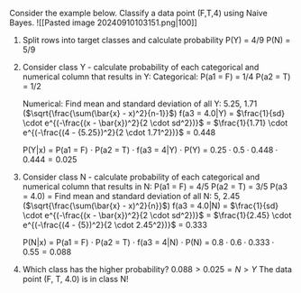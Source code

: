 Consider the example below. Classify a data point (F,T,4) using Naive Bayes.
![[Pasted image 20240910103151.png|100]]
1. Split rows into target classes and calculate probability
P(Y) = 4/9
P(N) = 5/9
2. Consider class Y - calculate probability of each categorical and numerical column that results in Y:
	Categorical:
	P(a1 = F) = 1/4
	P(a2 = T) = 1/2

	Numerical:
	Find mean and standard deviation of all Y: 5.25, 1.71 ($\sqrt{\frac{\sum(\bar{x} - x)^2}{n-1}}$)
	f(a3 = 4.0|Y) = $\frac{1}{sd} \cdot e^{(-\frac{(x - \bar{x})^2}{2 \cdot sd^2})}$
				= $\frac{1}{1.71} \cdot e^{(-\frac{(4 - {5.25})^2}{2 \cdot 1.71^2})}$ = 0.448
				
	P(Y|x) = P(a1 = F) $\cdot$ P(a2 = T) $\cdot$ f(a3 = 4|Y) $\cdot$ P(Y) = $0.25 \cdot 0.5 \cdot 0.448 \cdot 0.444 = 0.025$

3. Consider class N - calculate probability of each categorical and numerical column that results in N:
	P(a1 = F) = 4/5
	P(a2 = T) = 3/5
	P(a3 = 4.0) = Find mean and standard deviation of all N: 5, 2.45 ($\sqrt{\frac{\sum(\bar{x} - x)^2}{n}}$)
		f(a3 = 4.0|N) = $\frac{1}{sd} \cdot e^{(-\frac{(x - \bar{x})^2}{2 \cdot sd^2})}$
					= $\frac{1}{2.45} \cdot e^{(-\frac{(4 - {5})^2}{2 \cdot 2.45^2})}$ = 0.333
	
	P(N|x) = P(a1 = F) $\cdot$ P(a2 = T) $\cdot$ f(a3 = 4|N) $\cdot$ P(N) = $0.8 \cdot 0.6 \cdot 0.333 \cdot 0.55 = 0.088$

4. Which class has the higher probability? $0.088 \gt 0.025 = N \gt Y$
The data point (F, T, 4.0) is in class N!